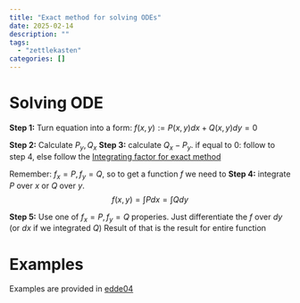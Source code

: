 ```yaml
---
title: "Exact method for solving ODEs"
date: 2025-02-14
description: ""
tags: 
  - "zettlekasten"
categories: []
---
```


# Solving ODE
**Step 1:** Turn equation into a form: $f(x,y) := P(x,y) dx + Q(x,y) dy = 0$

**Step 2:** Calculate $P_y, Q_x$
**Step 3:** calculate $Q_x-P_y$.
if equal to 0: follow to step 4, else follow the [Integrating factor for exact method](Integrating%20factor%20for%20exact%20method.md)

Remember: $f_x = P, f_y = Q$, so to get a function $f$ we need to
**Step 4:**  integrate $P$ over $x$ or $Q$ over $y$. 
$$f(x,y) = \int{P dx} = \int{Q dy}$$

**Step 5:** Use one of $f_x = P, f_y = Q$ properies.
Just differentiate the $f$ over $dy$ (or $dx$ if we integrated $Q$)
Result of that is the result for entire function

# Examples
Examples are provided in [edde04](../UNI/y2/EDDE-DifferentialMaths/Lectures/edde04.pdf)